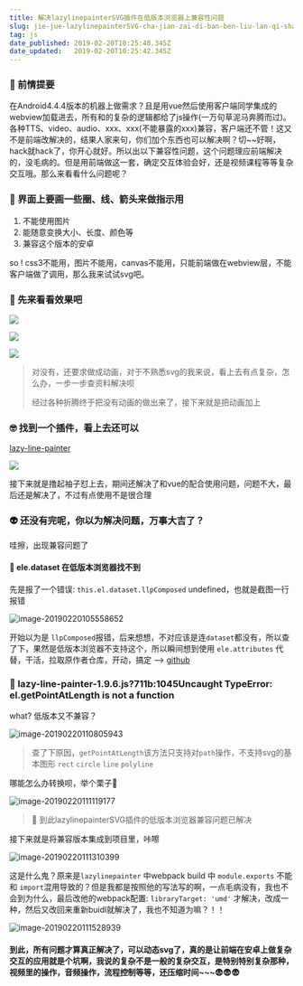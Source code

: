 ```yaml
---
title: 解决lazylinepainterSVG插件在低版本浏览器上兼容性问题
slug: jie-jue-lazylinepainterSVG-cha-jian-zai-di-ban-ben-liu-lan-qi-shang-jian-rong-xing-wen-ti
tag: js
date_published: 2019-02-20T10:25:40.345Z
date_updated:   2019-02-20T10:25:42.345Z
---
```


### 💋 前情提要

在Android4.4.4版本的机器上做需求？且是用vue然后使用客户端同学集成的webview加载进去，所有和的复杂的逻辑都给了js操作(一万句草泥马奔腾而过)。各种TTS、video、audio、xxx、xxx(不能暴露的xxx)兼容，客户端还不管！这又不是前端改解决的，结果人家来句，你们加个东西也可以解决啊？切~~好啊，hack就hack了，你开心就好。所以出以下兼容性问题，这个问题理应前端解决的，没毛病的。但是用前端做这一套，确定交互体验会好，还是视频课程等等复杂交互哦。那么来看看什么问题呢？

### 🧐 界面上要画一些圈、线、箭头来做指示用

1. 不能使用图片
2. 能随意变换大小、长度、颜色等
3. 兼容这个版本的安卓

so !  css3不能用，图片不能用，canvas不能用，只能前端做在webview层，不能客户端做了调用，那么我来试试svg吧。

### 🤪 先来看看效果吧

![](./images/1.gif)

![](./images/2.gif)

![](./images/3.gif)

> 对没有，还要求做成动画，对于不熟悉svg的我来说，看上去有点复杂，怎么办，一步一步查资料解决呗
>
> 经过各种折腾终于把没有动画的做出来了，接下来就是把动画加上

### 🤓 找到一个插件，看上去还可以

[lazy-line-painter](https://github.com/camoconnell/lazy-line-painter) 

![](./images/4.png)

接下来就是撸起袖子怼上去，期间还解决了和vue的配合使用问题，问题不大，最后还是解决了，不过有点使用不是很合理

### 👽 还没有完呢，你以为解决问题，万事大吉了？

哇擦，出现兼容问题了

#### 🐛 ele.dataset  在低版本浏览器找不到

先是报了一个错误:  `this.el.dataset.llpComposed` undefined，也就是截图一行报错

![image-20190220105558652](./images/image-20190220105558652.png)

开始以为是 `llpComposed`报错，后来想想，不对应该是连`dataset`都没有，所以查了下，果然是低版本浏览器不支持这个，所以瞬间想到使用 `ele.attributes` 代替，干活，拉取原作者仓库，开动，搞定 ——> [github](https://github.com/huarxia/lazy-line-painter) 

### 🐛 lazy-line-painter-1.9.6.js?711b:1045Uncaught TypeError: el.getPointAtLength is not a function

what? 低版本又不兼容？

![image-20190220110805943](./images/image-20190220110805943.png)

> 查了下原因，`getPointAtLength`该方法只支持对`path`操作，不支持svg的基本图形 `rect` `circle` `line` `polyline` 

哪能怎么办转换呗，举个栗子🌰

![image-20190220111119177](./images/image-20190220111119177.png)

> 👶 到此lazylinepainterSVG插件的低版本浏览器兼容问题已解决

接下来就是将兼容版本集成到项目里，咔嚓

![image-20190220111310399](./images/image-20190220111310399.png)

这是什么鬼？原来是`lazylinepainter` 中webpack  build 中 `module.exports` 不能和 `import`混用导致的？但是我都是按照他的写法写的啊，一点毛病没有，我也不会到为什么，最后改他的webpack配置: `libraryTarget: 'umd'` 才解决，改成一种，然后又改回来重新buidl就解决了，我也不知道为嘛？！！

![image-20190220111528939](./images/image-20190220111528939.png)

#### 到此，所有问题才算真正解决了，可以动态svg了，真的是让前端在安卓上做复杂交互的应用就是个坑啊，我说的复杂不是一般的复杂交互，是特别特别复杂那种，视频里的操作，音频操作，流程控制等等，还压缩时间~~~😨😨😨